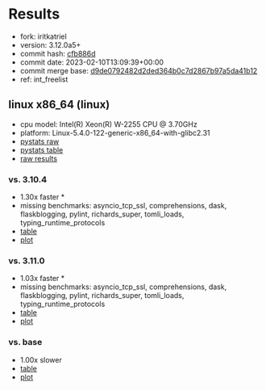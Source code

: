 # Results

- fork: iritkatriel
- version: 3.12.0a5+
- commit hash: [cfb886d](https://github.com/iritkatriel/cpython/commit/cfb886d)
- commit date: 2023-02-10T13:09:39+00:00
- commit merge base: [d9de0792482d2ded364b0c7d2867b97a5da41b12](https://github.com/iritkatriel/cpython/commit/d9de0792482d2ded364b0c7d2867b97a5da41b12)
- ref: int_freelist

## linux x86_64 (linux)

- cpu model: Intel(R) Xeon(R) W-2255 CPU @ 3.70GHz
- platform: Linux-5.4.0-122-generic-x86_64-with-glibc2.31
- [pystats raw](bm-20230210-linux-x86_64-iritkatriel-int_freelist-3.12.0a5%2B-cfb886d-pystats.json)
- [pystats table](bm-20230210-linux-x86_64-iritkatriel-int_freelist-3.12.0a5%2B-cfb886d-pystats.md)
- [raw results](bm-20230210-linux-x86_64-iritkatriel-int_freelist-3.12.0a5%2B-cfb886d.json)

### vs. 3.10.4

- 1.30x faster \*
- missing benchmarks: asyncio_tcp_ssl, comprehensions, dask, flaskblogging, pylint, richards_super, tomli_loads, typing_runtime_protocols
- [table](bm-20230210-linux-x86_64-iritkatriel-int_freelist-3.12.0a5%2B-cfb886d-vs-3.10.4.md)
- [plot](bm-20230210-linux-x86_64-iritkatriel-int_freelist-3.12.0a5%2B-cfb886d-vs-3.10.4.png)

### vs. 3.11.0

- 1.03x faster \*
- missing benchmarks: asyncio_tcp_ssl, comprehensions, dask, flaskblogging, pylint, richards_super, tomli_loads, typing_runtime_protocols
- [table](bm-20230210-linux-x86_64-iritkatriel-int_freelist-3.12.0a5%2B-cfb886d-vs-3.11.0.md)
- [plot](bm-20230210-linux-x86_64-iritkatriel-int_freelist-3.12.0a5%2B-cfb886d-vs-3.11.0.png)

### vs. base

- 1.00x slower
- [table](bm-20230210-linux-x86_64-iritkatriel-int_freelist-3.12.0a5%2B-cfb886d-vs-base.md)
- [plot](bm-20230210-linux-x86_64-iritkatriel-int_freelist-3.12.0a5%2B-cfb886d-vs-base.png)

